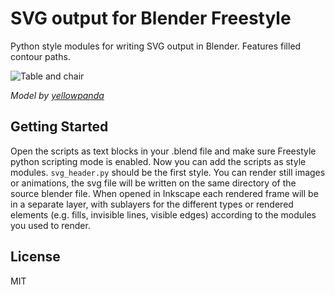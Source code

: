 # SVG output for Blender Freestyle

Python style modules for writing SVG output in Blender. Features filled contour paths.

![Table and chair](https://rawgithub.com/jlep/freestylesvg/master/example/table_and_chair.svg)

*Model by [yellowpanda](http://www.blendswap.com/blends/view/69490)*

## Getting Started

Open the scripts as text blocks in your .blend file and make sure Freestyle python
scripting mode is enabled. Now you can add the scripts as style modules. `svg_header.py`
should be the first style.
You can render still images or animations, the svg file will be written on the same directory of the
source blender file.
When opened in Inkscape each rendered frame will be in a separate layer, with sublayers for the different
types or rendered elements (e.g. fills, invisible lines, visible edges) according to the modules you used
to render.

## License

MIT
